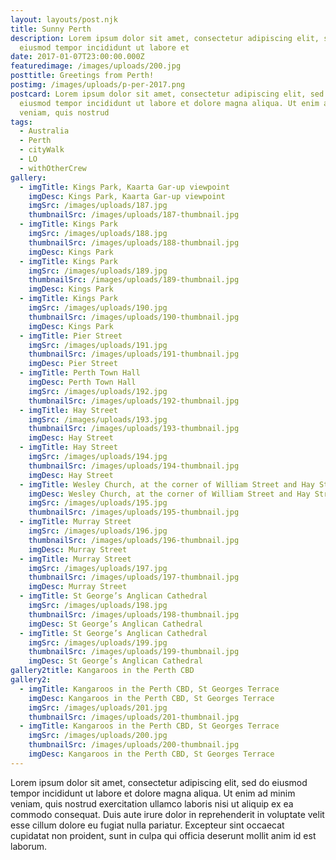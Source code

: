```yaml
---
layout: layouts/post.njk
title: Sunny Perth
description: Lorem ipsum dolor sit amet, consectetur adipiscing elit, sed do
  eiusmod tempor incididunt ut labore et
date: 2017-01-07T23:00:00.000Z
featuredimage: /images/uploads/200.jpg
posttitle: Greetings from Perth!
postimg: /images/uploads/p-per-2017.png
postcard: Lorem ipsum dolor sit amet, consectetur adipiscing elit, sed do
  eiusmod tempor incididunt ut labore et dolore magna aliqua. Ut enim ad minim
  veniam, quis nostrud
tags:
  - Australia
  - Perth
  - cityWalk
  - LO
  - withOtherCrew
gallery:
  - imgTitle: Kings Park, Kaarta Gar-up viewpoint
    imgDesc: Kings Park, Kaarta Gar-up viewpoint
    imgSrc: /images/uploads/187.jpg
    thumbnailSrc: /images/uploads/187-thumbnail.jpg
  - imgTitle: Kings Park
    imgSrc: /images/uploads/188.jpg
    thumbnailSrc: /images/uploads/188-thumbnail.jpg
    imgDesc: Kings Park
  - imgTitle: Kings Park
    imgSrc: /images/uploads/189.jpg
    thumbnailSrc: /images/uploads/189-thumbnail.jpg
    imgDesc: Kings Park
  - imgTitle: Kings Park
    imgSrc: /images/uploads/190.jpg
    thumbnailSrc: /images/uploads/190-thumbnail.jpg
    imgDesc: Kings Park
  - imgTitle: Pier Street
    imgSrc: /images/uploads/191.jpg
    thumbnailSrc: /images/uploads/191-thumbnail.jpg
    imgDesc: Pier Street
  - imgTitle: Perth Town Hall
    imgDesc: Perth Town Hall
    imgSrc: /images/uploads/192.jpg
    thumbnailSrc: /images/uploads/192-thumbnail.jpg
  - imgTitle: Hay Street
    imgSrc: /images/uploads/193.jpg
    thumbnailSrc: /images/uploads/193-thumbnail.jpg
    imgDesc: Hay Street
  - imgTitle: Hay Street
    imgSrc: /images/uploads/194.jpg
    thumbnailSrc: /images/uploads/194-thumbnail.jpg
    imgDesc: Hay Street
  - imgTitle: Wesley Church, at the corner of William Street and Hay Street
    imgDesc: Wesley Church, at the corner of William Street and Hay Street
    imgSrc: /images/uploads/195.jpg
    thumbnailSrc: /images/uploads/195-thumbnail.jpg
  - imgTitle: Murray Street
    imgSrc: /images/uploads/196.jpg
    thumbnailSrc: /images/uploads/196-thumbnail.jpg
    imgDesc: Murray Street
  - imgTitle: Murray Street
    imgSrc: /images/uploads/197.jpg
    thumbnailSrc: /images/uploads/197-thumbnail.jpg
    imgDesc: Murray Street
  - imgTitle: St George’s Anglican Cathedral
    imgSrc: /images/uploads/198.jpg
    thumbnailSrc: /images/uploads/198-thumbnail.jpg
    imgDesc: St George’s Anglican Cathedral
  - imgTitle: St George’s Anglican Cathedral
    imgSrc: /images/uploads/199.jpg
    thumbnailSrc: /images/uploads/199-thumbnail.jpg
    imgDesc: St George’s Anglican Cathedral
gallery2title: Kangaroos in the Perth CBD
gallery2:
  - imgTitle: Kangaroos in the Perth CBD, St Georges Terrace
    imgDesc: Kangaroos in the Perth CBD, St Georges Terrace
    imgSrc: /images/uploads/201.jpg
    thumbnailSrc: /images/uploads/201-thumbnail.jpg
  - imgTitle: Kangaroos in the Perth CBD, St Georges Terrace
    imgSrc: /images/uploads/200.jpg
    thumbnailSrc: /images/uploads/200-thumbnail.jpg
    imgDesc: Kangaroos in the Perth CBD, St Georges Terrace
---
```

<!--StartFragment-->

Lorem ipsum dolor sit amet, consectetur adipiscing elit, sed do eiusmod tempor incididunt ut labore et dolore magna aliqua. Ut enim ad minim veniam, quis nostrud exercitation ullamco laboris nisi ut aliquip ex ea commodo consequat. Duis aute irure dolor in reprehenderit in voluptate velit esse cillum dolore eu fugiat nulla pariatur. Excepteur sint occaecat cupidatat non proident, sunt in culpa qui officia deserunt mollit anim id est laborum.

<!--EndFragment-->